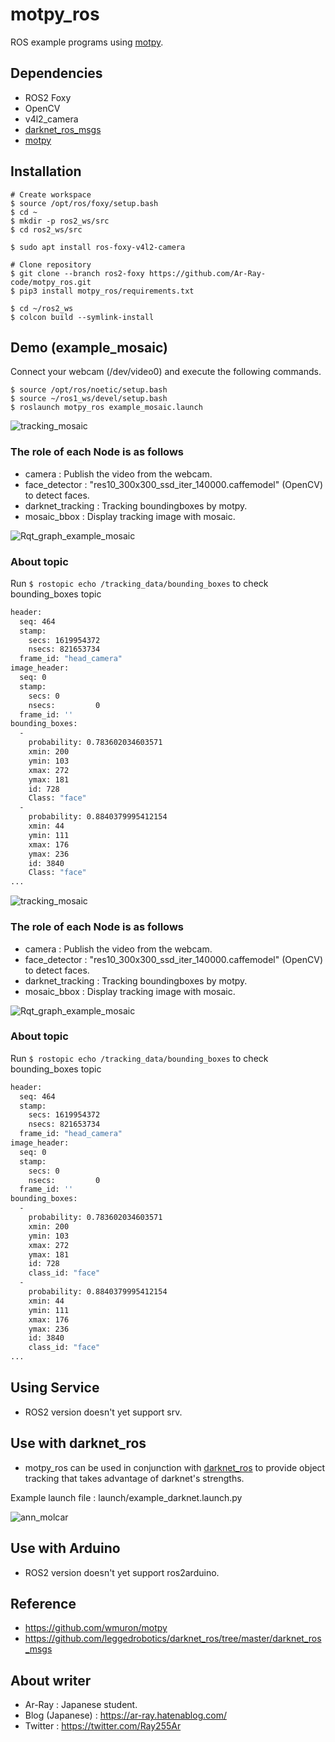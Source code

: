 # motpy_ros
ROS example programs using [motpy](https://github.com/wmuron/motpy).

## Dependencies

- ROS2 Foxy
- OpenCV
- v4l2_camera
- [darknet_ros_msgs](https://github.com/ajaypaul2008/darknet_ros/tree/foxy/darknet_ros_msgs)
- [motpy](https://github.com/wmuron/motpy)

## Installation

```shell
# Create workspace
$ source /opt/ros/foxy/setup.bash
$ cd ~
$ mkdir -p ros2_ws/src
$ cd ros2_ws/src

$ sudo apt install ros-foxy-v4l2-camera

# Clone repository
$ git clone --branch ros2-foxy https://github.com/Ar-Ray-code/motpy_ros.git
$ pip3 install motpy_ros/requirements.txt

$ cd ~/ros2_ws
$ colcon build --symlink-install
```



## Demo (example_mosaic)

Connect your webcam (/dev/video0) and execute the following commands.

```shell
$ source /opt/ros/noetic/setup.bash
$ source ~/ros1_ws/devel/setup.bash
$ roslaunch motpy_ros example_mosaic.launch
```

![tracking_mosaic](pictures_for_readme/tracking_mosaic.png)



### The role of each Node is as follows

- camera : Publish the video from the webcam.
- face_detector : "res10_300x300_ssd_iter_140000.caffemodel" (OpenCV) to detect faces.
- darknet_tracking : Tracking boundingboxes by motpy.
- mosaic_bbox : Display tracking image with mosaic.

![Rqt_graph_example_mosaic](pictures_for_readme/Rqt_graph_example_mosaic.png)



### About topic

Run `$ rostopic echo /tracking_data/bounding_boxes` to check bounding_boxes topic

```bash
header: 
  seq: 464
  stamp: 
    secs: 1619954372
    nsecs: 821653734
  frame_id: "head_camera"
image_header: 
  seq: 0
  stamp: 
    secs: 0
    nsecs:         0
  frame_id: ''
bounding_boxes: 
  - 
    probability: 0.783602034603571
    xmin: 200
    ymin: 103
    xmax: 272
    ymax: 181
    id: 728
    Class: "face"
  - 
    probability: 0.8840379995412154
    xmin: 44
    ymin: 111
    xmax: 176
    ymax: 236
    id: 3840
    Class: "face"
...
```

![tracking_mosaic](pictures_for_readme/tracking_mosaic.png)



### The role of each Node is as follows

- camera : Publish the video from the webcam.
- face_detector : "res10_300x300_ssd_iter_140000.caffemodel" (OpenCV) to detect faces.
- darknet_tracking : Tracking boundingboxes by motpy.
- mosaic_bbox : Display tracking image with mosaic.

![Rqt_graph_example_mosaic](pictures_for_readme/Rqt_graph_example_mosaic.png)



### About topic

Run `$ rostopic echo /tracking_data/bounding_boxes` to check bounding_boxes topic

```bash
header: 
  seq: 464
  stamp: 
    secs: 1619954372
    nsecs: 821653734
  frame_id: "head_camera"
image_header: 
  seq: 0
  stamp: 
    secs: 0
    nsecs:         0
  frame_id: ''
bounding_boxes: 
  - 
    probability: 0.783602034603571
    xmin: 200
    ymin: 103
    xmax: 272
    ymax: 181
    id: 728
    class_id: "face"
  - 
    probability: 0.8840379995412154
    xmin: 44
    ymin: 111
    xmax: 176
    ymax: 236
    id: 3840
    class_id: "face"
...
```

## Using Service

- ROS2 version doesn't yet support srv.



## Use with darknet_ros

- motpy_ros can be used in conjunction with [darknet_ros](https://github.com/leggedrobotics/darknet_ros) to provide object tracking that takes advantage of darknet's strengths.

Example launch file : launch/example_darknet.launch.py

![ann_molcar](pictures_for_readme/ann_molcar.png)



## Use with Arduino

- ROS2 version doesn't yet support ros2arduino.



## Reference

- https://github.com/wmuron/motpy
- https://github.com/leggedrobotics/darknet_ros/tree/master/darknet_ros_msgs

## About writer

- Ar-Ray : Japanese student. 
- Blog (Japanese) : https://ar-ray.hatenablog.com/
- Twitter : https://twitter.com/Ray255Ar

